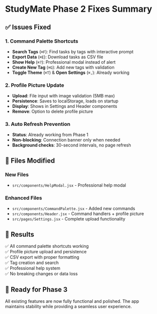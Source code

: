 # StudyMate Phase 2 Fixes Summary

## ✅ Issues Fixed

### 1. Command Palette Shortcuts
- **Search Tags** (`⌘F`): Find tasks by tags with interactive prompt
- **Export Data** (`⌘E`): Download tasks as CSV file
- **Show Help** (`⌘?`): Professional modal instead of alert
- **Create New Tag** (`⌘G`): Add new tags with validation
- **Toggle Theme** (`⌘T`) & **Open Settings** (`⌘,`): Already working

### 2. Profile Picture Update
- **Upload**: File input with image validation (5MB max)
- **Persistence**: Saves to localStorage, loads on startup
- **Display**: Shows in Settings and Header components
- **Remove**: Option to delete profile picture

### 3. Auto Refresh Prevention
- **Status**: Already working from Phase 1
- **Non-blocking**: Connection banner only when needed
- **Background checks**: 30-second intervals, no page refresh

## 📁 Files Modified

### New Files
- `src/components/HelpModal.jsx` - Professional help modal

### Enhanced Files
- `src/components/CommandPalette.jsx` - Added new commands
- `src/components/Header.jsx` - Command handlers + profile picture
- `src/pages/Settings.jsx` - Complete upload functionality

## 🎯 Results

✅ All command palette shortcuts working  
✅ Profile picture upload and persistence  
✅ CSV export with proper formatting  
✅ Tag creation and search  
✅ Professional help system  
✅ No breaking changes or data loss  

## 🚀 Ready for Phase 3

All existing features are now fully functional and polished. The app maintains stability while providing a seamless user experience.














